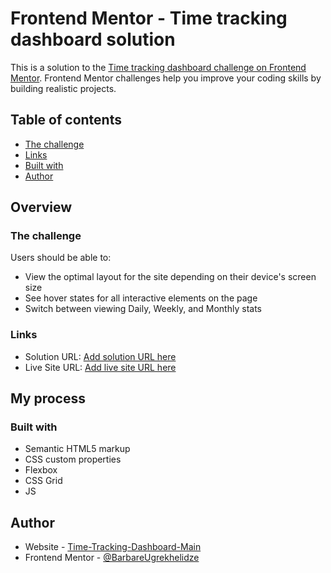 # Frontend Mentor - Time tracking dashboard solution

This is a solution to the [Time tracking dashboard challenge on Frontend Mentor](https://github.com/BarbareUgrekhelidze/Time-Tracking-Dashboard-Main.git). Frontend Mentor challenges help you improve your coding skills by building realistic projects. 

## Table of contents

  - [The challenge](#the-challenge)
  - [Links](#links)
  - [Built with](#built-with)
- [Author](#author)

## Overview

### The challenge

Users should be able to:

- View the optimal layout for the site depending on their device's screen size
- See hover states for all interactive elements on the page
- Switch between viewing Daily, Weekly, and Monthly stats

### Links

- Solution URL: [Add solution URL here](https://github.com/BarbareUgrekhelidze/Time-Tracking-Dashboard-Main.git)
- Live Site URL: [Add live site URL here](https://BarbareUgrekhelidze.github.io/Time-Tracking-Dashboard-Main/)

## My process

### Built with

- Semantic HTML5 markup
- CSS custom properties
- Flexbox
- CSS Grid
- JS

## Author

- Website - [Time-Tracking-Dashboard-Main](https://BarbareUgrekhelidze.github.io/Time-Tracking-Dashboard-Main/)
- Frontend Mentor - [@BarbareUgrekhelidze](https://github.com/BarbareUgrekhelidze)
